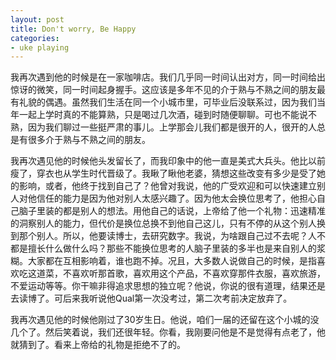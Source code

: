 ```yaml
---
layout: post
title: Don't worry, Be Happy
categories:
- uke playing
---
```

我再次遇到他的时候是在一家咖啡店。我们几乎同一时间认出对方，同一时间给出惊讶的微笑，同一时间起身握手。这应该是多年不见的介于熟与不熟之间的朋友最有礼貌的偶遇。虽然我们生活在同一个小城市里，可毕业后没联系过，因为我们当年一起上学时真的不能算熟，只是喝过几次酒，碰到时随便聊聊。可也不能说不熟，因为我们聊过一些挺严肃的事儿。上学那会儿我们都是很开的人，很开的人总是有很多介于熟与不熟之间的朋友。

我再次遇见他的时候他头发留长了，而我印象中的他一直是美式大兵头。他比以前瘦了，穿衣也从学生时代晋级了。我瞅了瞅他老婆，猜想这些改变有多少是受了她的影响，或者，他终于找到自己了？他曾对我说，他的广受欢迎和可以快速建立别人对他信任的能力是因为他对别人太感兴趣了。因为他太会换位思考了，他担心自己脑子里装的都是别人的想法。用他自己的话说，上帝给了他一个礼物：迅速精准的洞察别人的能力，但代价是换位总换不到他自己这儿，只有不停的从这个别人换到那个别人。所以，他要读博士，去研究数字。我说，为啥跟自己过不去呢？人不都是擅长什么做什么吗？那些不能换位思考的人脑子里装的多半也是来自别人的浆糊。大家都在互相影响着，谁也跑不掉。况且，大多数人说做自己的时候，是指喜欢吃这道菜，不喜欢听那首歌，喜欢用这个产品，不喜欢穿那件衣服，喜欢旅游，不爱运动等等。你干嘛非得追求思想的独立呢？他说，你说的很有道理，结果还是去读博了。可后来我听说他Qual第一次没考过，第二次考前决定放弃了。

我再次遇见他的时候他刚过了30岁生日。他说，咱们一届的还留在这个小城的没几个了。然后笑着说，我们还很年轻。你看，我刚要问他是不是觉得有点老了，他就猜到了。看来上帝给的礼物是拒绝不了的。
